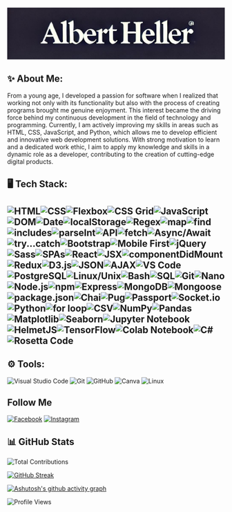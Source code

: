 ![Header](https://raw.githubusercontent.com/helleralbert770/helleralbert770/main/assets/7npck8nr.png)

## ✨ About Me:
 
 From a young age, I developed a passion for software when I realized that working not only with its functionality but also with the process of creating programs brought me genuine enjoyment. This interest became the driving force behind my continuous development in the field of technology and programming. Currently, I am actively improving my skills in areas such as HTML, CSS, JavaScript, and Python, which allows me to develop efficient and innovative web development solutions. With strong motivation to learn and a dedicated work ethic, I aim to apply my knowledge and skills in a dynamic role as a developer, contributing to the creation of cutting-edge digital products.

## 🖥️ Tech Stack:

## ![HTML](https://img.shields.io/badge/HTML-E34F26?style=flat-square&logo=html5&logoColor=white)![CSS](https://img.shields.io/badge/CSS-1572B6?style=flat-square&logo=css3&logoColor=white)![Flexbox](https://img.shields.io/badge/Flexbox-26A65B?style=flat-square&logo=css3&logoColor=white)![CSS Grid](https://img.shields.io/badge/CSS%20Grid-8B8B8B?style=flat-square&logo=css3&logoColor=white)![JavaScript](https://img.shields.io/badge/JavaScript-F7DF1E?style=flat-square&logo=javascript&logoColor=black)![DOM](https://img.shields.io/badge/DOM-4D4D4D?style=flat-square&logo=html5&logoColor=white)![Date](https://img.shields.io/badge/Date-blue?style=flat-square)![localStorage](https://img.shields.io/badge/localStorage-FFA500?style=flat-square&logo=html5&logoColor=white)![Regex](https://img.shields.io/badge/Regex-4B0082?style=flat-square&logo=javascript&logoColor=white)![map](https://img.shields.io/badge/map-007ACC?style=flat-square&logo=javascript&logoColor=white)![find](https://img.shields.io/badge/find-007ACC?style=flat-square&logo=javascript&logoColor=white)![includes](https://img.shields.io/badge/includes-007ACC?style=flat-square&logo=javascript&logoColor=white)![parseInt](https://img.shields.io/badge/parseInt-007ACC?style=flat-square&logo=javascript&logoColor=white)![API](https://img.shields.io/badge/API-4BC51B?style=flat-square&logo=api&logoColor=white)![fetch](https://img.shields.io/badge/fetch-00A9E0?style=flat-square&logo=javascript&logoColor=white)![Async/Await](https://img.shields.io/badge/Async%2FAwait-007ACC?style=flat-square&logo=javascript&logoColor=white)![try...catch](https://img.shields.io/badge/try...catch-FFCA28?style=flat-square&logo=javascript&logoColor=black)![Bootstrap](https://img.shields.io/badge/Bootstrap-563D7C?style=flat-square&logo=bootstrap&logoColor=white)![Mobile First](https://img.shields.io/badge/Mobile%20First-4CAF50?style=flat-square&logo=mobile&logoColor=white)![jQuery](https://img.shields.io/badge/jQuery-0769AD?style=flat-square&logo=jquery&logoColor=white)![Sass](https://img.shields.io/badge/Sass-CC6699?style=flat-square&logo=sass&logoColor=white)![SPAs](https://img.shields.io/badge/SPAs-React%20%26%20Redux-61DAFB?style=flat-square&logo=react&logoColor=white)![React](https://img.shields.io/badge/React-61DAFB?style=flat-square&logo=react&logoColor=black)![JSX](https://img.shields.io/badge/JSX-61DAFB?style=flat-square&logo=react&logoColor=black)![componentDidMount](https://img.shields.io/badge/componentDidMount-007ACC?style=flat-square&logo=react&logoColor=white)![Redux](https://img.shields.io/badge/Redux-764ABC?style=flat-square&logo=redux&logoColor=white)![D3.js](https://img.shields.io/badge/D3.js-F9A800?style=flat-square&logo=d3.js&logoColor=white)![JSON](https://img.shields.io/badge/JSON-000000?style=flat-square&logo=json&logoColor=white)![AJAX](https://img.shields.io/badge/AJAX-007ACC?style=flat-square&logo=javascript&logoColor=white)![VS Code](https://img.shields.io/badge/VS%20Code-007ACC?style=flat-square&logo=visual-studio-code&logoColor=white)![PostgreSQL](https://img.shields.io/badge/PostgreSQL-336791?style=flat-square&logo=postgresql&logoColor=white)![Linux/Unix](https://img.shields.io/badge/Linux%2FUnix-FCC624?style=flat-square&logo=linux&logoColor=black)![Bash](https://img.shields.io/badge/Bash-4EAA25?style=flat-square&logo=gnu-bash&logoColor=white)![SQL](https://img.shields.io/badge/SQL-003B57?style=flat-square&logo=mysql&logoColor=white)![Git](https://img.shields.io/badge/Git-F05032?style=flat-square&logo=git&logoColor=white)![Nano](https://img.shields.io/badge/Nano-00A86B?style=flat-square&logo=gnu&logoColor=white)![Node.js](https://img.shields.io/badge/Node.js-339933?style=flat-square&logo=nodedotjs&logoColor=white)![npm](https://img.shields.io/badge/npm-CB3837?style=flat-square&logo=npm&logoColor=white)![Express](https://img.shields.io/badge/Express-404D59?style=flat-square&logo=express&logoColor=white)![MongoDB](https://img.shields.io/badge/MongoDB-47A248?style=flat-square&logo=mongodb&logoColor=white)![Mongoose](https://img.shields.io/badge/Mongoose-880000?style=flat-square&logo=mongoose&logoColor=white)![package.json](https://img.shields.io/badge/package.json-4B8BBE?style=flat-square&logo=npm&logoColor=white)![Chai](https://img.shields.io/badge/Chai-5C6BC0?style=flat-square&logo=chai&logoColor=white)![Pug](https://img.shields.io/badge/Pug-A86454?style=flat-square&logo=pug&logoColor=white)![Passport](https://img.shields.io/badge/Passport-000000?style=flat-square&logo=passport&logoColor=white)![Socket.io](https://img.shields.io/badge/Socket.io-010101?style=flat-square&logo=socketdotio&logoColor=white)![Python](https://img.shields.io/badge/Python-3776AB?style=flat-square&logo=python&logoColor=white)![for loop](https://img.shields.io/badge/for%20loop-007ACC?style=flat-square&logo=javascript&logoColor=white)![CSV](https://img.shields.io/badge/CSV-FF5733?style=flat-square&logo=google-sheets&logoColor=white)![NumPy](https://img.shields.io/badge/NumPy-013243?style=flat-square&logo=numpy&logoColor=white)![Pandas](https://img.shields.io/badge/Pandas-150458?style=flat-square&logo=pandas&logoColor=white)![Matplotlib](https://img.shields.io/badge/Matplotlib-003B57?style=flat-square&logo=python&logoColor=white)![Seaborn](https://img.shields.io/badge/Seaborn-30A9DE?style=flat-square&logo=python&logoColor=white)![Jupyter Notebook](https://img.shields.io/badge/Jupyter%20Notebook-F37626?style=flat-square&logo=jupyter&logoColor=white)![HelmetJS](https://img.shields.io/badge/HelmetJS-3F8CFF?style=flat-square&logo=javascript&logoColor=white)![TensorFlow](https://img.shields.io/badge/TensorFlow-FF6F20?style=flat-square&logo=tensorflow&logoColor=white)![Colab Notebook](https://img.shields.io/badge/Colab%20Notebook-F9AB00?style=flat-square&logo=googlecolab&logoColor=white)![C#](https://img.shields.io/badge/C%23-239120?style=flat-square&logo=csharp&logoColor=white)![Rosetta Code](https://img.shields.io/badge/Rosetta%20Code-5B9BD5?style=flat-square&logo=github&logoColor=white) 

## ⚙ Tools:
![Visual Studio Code](https://img.shields.io/badge/VS%20Code-007ACC?style=flat-square&logo=visual-studio-code&logoColor=white)
![Git](https://img.shields.io/badge/Git-F05032?style=flat-square&logo=git&logoColor=white)
![GitHub](https://img.shields.io/badge/GitHub-181717?style=flat-square&logo=github&logoColor=white)
![Canva](https://img.shields.io/badge/Canva-00C4CC?style=flat-square&logo=canva&logoColor=white)
![Linux](https://img.shields.io/badge/Linux-FCC624?style=flat-square&logo=linux&logoColor=black)


## Follow Me
[![Facebook](https://img.shields.io/badge/Facebook-1877F2?style=flat-square&logo=facebook&logoColor=white)](https://www.facebook.com/AlberttGeller)
[![Instagram](https://img.shields.io/badge/Instagram-E1306C?style=flat-square&logo=instagram&logoColor=white)](https://www.instagram.com/heller_familie/)

## 📊 GitHub Stats
![Total Contributions](https://github-readme-stats.vercel.app/api?username=helleralbert770&count_private=true&show_icons=true&theme=dark)

[![GitHub Streak](https://streak-stats.demolab.com/?user=helleralbert770&theme=highcontrast&date_format=j%20M%5B%20Y%5D)](https://git.io/streak-stats)



[![Ashutosh's github activity graph](https://github-readme-activity-graph.vercel.app/graph?username=helleralbert770&theme=dracula)](https://github.com/anuraghazra/github-readme-activity-graph)

![Profile Views](https://komarev.com/ghpvc/?username=helleralbert770&color=brightgreen)

